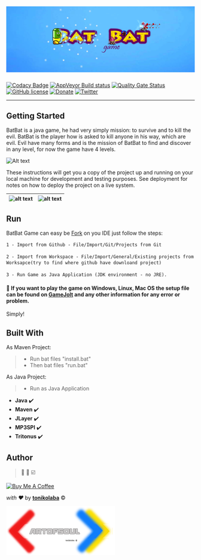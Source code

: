 ![Alt text](https://github.com/tonikolaba/download/blob/master/Windows/BatBat%20Game/BatBat.jpg)
===================

[![Codacy Badge](https://api.codacy.com/project/badge/Grade/e9e43be11a8a4ca68a9186507060147c)](https://www.codacy.com/app/tonikolaba/BatBat-Game?utm_source=github.com&utm_medium=referral&utm_content=tonikolaba/BatBat-Game&utm_campaign=badger)
[![AppVeyor Build status](https://ci.appveyor.com/api/projects/status/bj4gqn3gp3gu45sa?svg=true)](https://ci.appveyor.com/project/tonikolaba/batbat-game/ "AppVeyor Build status")
[![Quality Gate Status](https://sonarcloud.io/api/project_badges/measure?project=al.artofsoul.batbatgame%3ABatBat-Game&metric=alert_status)](https://sonarcloud.io/dashboard?id=al.artofsoul.batbatgame%3ABatBat-Game)
[![GitHub license](https://img.shields.io/badge/license-MIT-blue.svg)](https://raw.githubusercontent.com/tonikolaba/BatBat-Game/master/License.md)
[![Donate](https://img.shields.io/badge/Donate-PayPal-green.svg)](https://www.paypal.com/cgi-bin/webscr?cmd=_s-xclick&hosted_button_id=RHVZBCA4W9XD6&source=url)
[![Twitter](https://img.shields.io/twitter/url/https/github.com/tonikolaba/BatBat-Game/.svg?style=social)](https://twitter.com/intent/tweet?text%23BatBat%20%23Game%20??%20??%20is%20a%20free%20and%20fun%20java%20game%2E%20Developer%20%40tonikolaba)

----------


## Getting Started

BatBat is a java game, he had very simply mission: to survive and to kill the evil. BatBat is the player how is asked to kill anyone in his way, which are evil. Evil have many forms and is the mission of BatBat to find and discover in any level, for now the game have 4 levels.

![Alt text](https://github.com/tonikolaba/BatBat-Game/blob/master/about/bg.gif)

These instructions will get you a copy of the project up and running on your local machine for development and testing purposes. See deployment for notes on how to deploy the project on a live system.

![alt text](https://github.com/tonikolaba/BatBat-Game/blob/master/about/1.gif) | ![alt text](https://github.com/tonikolaba/BatBat-Game/blob/master/about/6.gif)
------------ | -------------

## Run

BatBat Game can easy be [Fork](https://github.com/artofsoul/BatBat-Game#fork-destination-box) on you IDE just follow the steps:

```
1 - Import from Github - File/Import/Git/Projects from Git

2 - Import from Workspace - File/Import/General/Existing projects from Worksapce(try to find where github have downloand project)

3 - Run Game as Java Application (JDK environment - no JRE).

```

#### :bookmark_tabs: **If you want to play the game on Windows, Linux, Mac OS the setup file can be found on [GameJolt](http://gamejolt.com/games/BatBat-Game/264212) and any other information for any error or problem.** 


Simply!
 
## Built With

As Maven Project:

>  - Run bat files "install.bat"
>  - Then bat files "run.bat"

As Java Project:

> - Run as Java Application

* **Java**  :heavy_check_mark:
* **Maven**  :heavy_check_mark:
* **JLayer**  :heavy_check_mark:
* **MP3SPI**  :heavy_check_mark:
* **Tritonus**  :heavy_check_mark:

## Author

> :pencil: :book: :ballot_box_with_check: 

<a href="https://www.buymeacoffee.com/uHJSYPX" target="_blank"><img src="https://cdn.buymeacoffee.com/buttons/default-orange.png" alt="Buy Me A Coffee" style="height: 51px !important;width: 217px !important;" ></a>

*with :heart:* by **[tonikolaba](https://github.com/tonikolaba)** :copyright: 

![Alt text](https://github.com/tonikolaba/download/blob/master/info/artofsoullogoNewVOG.png)
